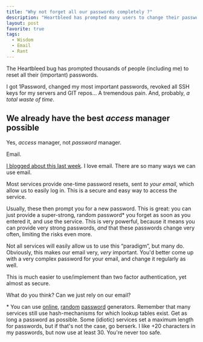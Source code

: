 ```yaml
---
title: "Why not forget all our passwords completely ?"
description: "Heartbleed has prompted many users to change their passwords. But should we use passwords to begin with ?"
layout: post
favorite: true
tags:
  - Wisdom
  - Email
  - Rant
---
```


The Heartbleed bug has prompted thousands of people (including me) to reset all their (important) passwords.

I got 1Password, changed my most important passwords, revoked all SSH keys for my servers and GIT repos... A tremendous pain. And, probably, *a total waste of time*.

## We already have the best *access* manager possible

Yes, *access* manager, not *password* manager. 

Email. 

[I blogged about this last week](http://wadmiraal.net/lore/2014/04/07/less-is-more). I love email. There are so many ways we can use email.

Most services provide one-time password resets, sent *to your email*, which allow us to easily log in. This is a secure and easy way to access the service.

Usually, these then prompt you for a new password. This is great: you can just provide a super-strong, random password\* you forget as soon as you entered it, and use the service. This is very powerful, because it means you can provide very strong passwords, *and* that these passwords change very often, limiting the risks even more. 

Not all services will easily allow us to use this &ldquo;paradigm&rdquo;, but many do. Obviously, this makes our email very, *very* important. You'd better come up with a very complex password for your email, and change it regularly as well.

This is much easier to use/implement than two factor authentication, yet almost as secure. 

What do you think? Can we just rely on our email?

\* You can use [online](https://www.random.org/passwords/), [random](http://passwordsgenerator.net/) [password](https://identitysafe.norton.com/password-generator/) generators. Remember that many services still use hash-mechanisms for which lookup tables exist. Get as long a password as possible. Some (idiotic) services set a maximum length for passwords, but if that's not the case, go berserk. I like +20 characters in my passwords, but now use at least 30. You're never too safe.

